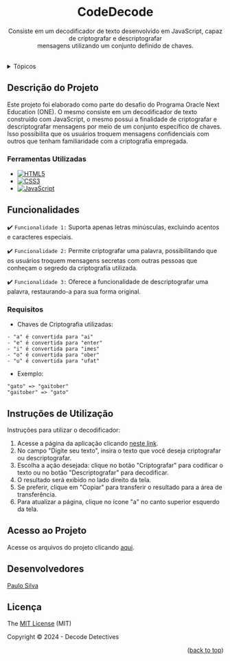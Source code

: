 <h1 align="center">CodeDecode</h1>
  
</div>

<p align="center">
   Consiste em um decodificador de texto desenvolvido em JavaScript, capaz de criptografar e descriptografar</br>mensagens utilizando um conjunto definido de chaves. 
    <br/>
    <br/>
</p>

<!-- TABLE OF CONTENTS -->
<details>
  <summary>Tópicos</summary>
  <ol>
    <li>
      <a href="#descrição-do-projeto">Descrição do Projeto</a>
      <ul>
        <li><a href="#ferramentas-utilizadas">Ferramentas Utilizadas</a></li>
      </ul>
    </li>
    <li>
      <a href="#funcionalidades">Funcionalidades</a>
      <ul>
        <li><a href="#requisitos">Requisitos</a></li>
      </ul>
    </li>
    <li><a href="#instruções-de-utilização">Instruções de Utilização</a></li>
    <li><a href="#acesso-ao-projeto">Acesso ao Projeto</a></li>
    <li><a href="#desenvolvedores">Desenvolvedores</a></li>
    <li><a href="#licença">Licença</a></li>
  </ol>
</details>



<!-- ABOUT THE PROJECT -->
## Descrição do Projeto
Este projeto foi elaborado como parte do desafio do Programa Oracle Next Education (ONE). O mesmo consiste em um decodificador de texto construído com JavaScript, o mesmo possui a finalidade de criptografar e descriptografar mensagens por meio de um conjunto específico de chaves. Isso possibilita que os usuários troquem mensagens confidenciais com outros que tenham familiaridade com a criptografia empregada.


### Ferramentas Utilizadas

* [![HTML5](https://img.shields.io/badge/html5-%23E34F26.svg?style=for-the-badge&logo=html5&logoColor=white)](HTML5-url)
* [![CSS3](https://img.shields.io/badge/css3-%231572B6.svg?style=for-the-badge&logo=css3&logoColor=white)](CSS3-url)
* [![JavaScript](https://img.shields.io/badge/javascript-%23323330.svg?style=for-the-badge&logo=javascript&logoColor=%23F7DF1E)](JavaScript-url)


<!-- GETTING STARTED -->
## Funcionalidades

:heavy_check_mark: `Funcionalidade 1:` Suporta apenas letras minúsculas, excluindo acentos e caracteres especiais.

:heavy_check_mark: `Funcionalidade 2:` Permite criptografar uma palavra, possibilitando que os usuários troquem mensagens secretas com outras pessoas que conheçam o segredo da criptografia utilizada.

:heavy_check_mark: `Funcionalidade 3:` Oferece a funcionalidade de descriptografar uma palavra, restaurando-a para sua forma original.


### Requisitos
* Chaves de Criptografia utilizadas:
```
- "a" é convertida para "ai"
- "e" é convertida para "enter"
- "i" é convertida para "imes"
- "o" é convertida para "ober"
- "u" é convertida para "ufat"
```

* Exemplo:
```
"gato" => "gaitober"
"gaitober" => "gato"
```


<!-- USAGE EXAMPLES -->
## Instruções de Utilização

Instruções para utilizar o decodificador:

<ol>
    <li>Acesse a página da aplicação clicando <a href="https://paulosilva995.github.io/">neste link</a>.</li>
    <li>No campo "Digite seu texto", insira o texto que você deseja criptografar ou descriptografar.</li>
    <li>Escolha a ação desejada: clique no botão "Criptografar" para codificar o texto ou no botão "Descriptografar" para decodificar.</li>
    <li>O resultado será exibido no lado direito da tela.</li>
    <li>Se preferir, clique em "Copiar" para transferir o resultado para a área de transferência.</li>
    <li>Para atualizar a página, clique no ícone "a" no canto superior esquerdo da tela.</li>
</ol>


<!-- ROADMAP -->
## Acesso ao Projeto

Acesse os arquivos do projeto clicando [aqui](https://github.com/paulosilva995/Decodificador).


<!-- CONTRIBUTING -->
## Desenvolvedores

 [Paulo Silva](https://github.com/paulosilva995)


<!-- LICENSE -->
## Licença

The [MIT License](https://github.com/paulosilva995/Decodificador/blob/main/LICENSE) (MIT)

Copyright :copyright: 2024 - Decode Detectives

<p align="right">(<a href="#readme-top">back to top</a>)</p>
